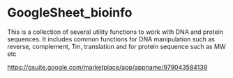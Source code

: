 # GoogleSheet_bioinfo
This is a collection of several utility functions to work with DNA and protein sequences. It includes common functions for DNA manipulation such as reverse, complement, Tm, translation and for protein sequence such as MW etc

https://gsuite.google.com/marketplace/app/appname/979043584139
